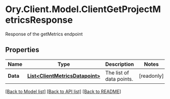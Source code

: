 # Ory.Client.Model.ClientGetProjectMetricsResponse
Response of the getMetrics endpoint

## Properties

Name | Type | Description | Notes
------------ | ------------- | ------------- | -------------
**Data** | [**List&lt;ClientMetricsDatapoint&gt;**](ClientMetricsDatapoint.md) | The list of data points. | [readonly] 

[[Back to Model list]](../README.md#documentation-for-models) [[Back to API list]](../README.md#documentation-for-api-endpoints) [[Back to README]](../README.md)

